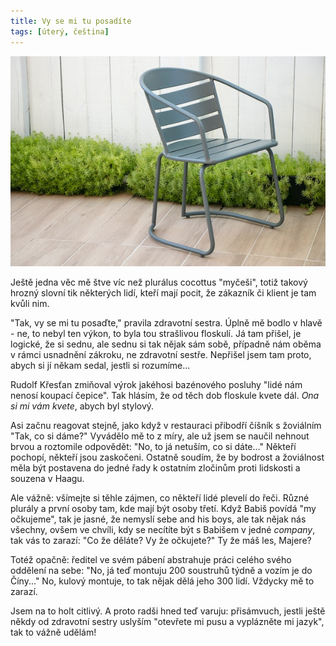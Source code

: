 ```yaml
---
title: Vy se mi tu posadíte
tags: [úterý, čeština]
---
```


![cover](/img/posadte.jpg)

Ještě jedna věc mě štve víc než plurálus cocottus "myčeši", totiž takový hrozný slovní tik některých lidí, kteří mají pocit, že zákazník či klient je tam kvůli nim.

"Tak, vy se mi tu posaďte," pravila zdravotní sestra. Úplně mě bodlo v hlavě - ne, to nebyl ten výkon, to byla tou strašlivou floskulí. Já tam přišel, je logické, že si sednu, ale sednu si tak nějak sám sobě, případně nám oběma v rámci usnadnění zákroku, ne zdravotní sestře. Nepřišel jsem tam proto, abych si jí někam sedal, jestli si rozumíme...

Rudolf Křesťan zmiňoval výrok jakéhosi bazénového posluhy "lidé nám nenosí koupací čepice". Tak hlásím, že od těch dob floskule kvete dál. _Ona si mi vám kvete_, abych byl stylový.

Asi začnu reagovat stejně, jako když v restauraci přibodří číšník s žoviálním "Tak, co si dáme?" Vyvádělo mě to z míry, ale už jsem se naučil nehnout brvou a roztomile odpovědět: "No, to já netuším, co si dáte..." Někteří pochopí, někteří jsou zaskočeni. Ostatně soudím, že by bodrost a žoviálnost měla být postavena do jedné řady k ostatním zločinům proti lidskosti a souzena v Haagu.

Ale vážně: všímejte si těhle zájmen, co někteří lidé plevelí do řeči. Různé plurály a první osoby tam, kde mají být osoby třetí. Když Babiš povídá "my očkujeme", tak je jasné, že nemyslí sebe and his boys, ale tak nějak nás všechny, ovšem ve chvíli, kdy se necítíte být s Babišem v jedné _company_, tak vás to zarazí: "Co že děláte? Vy že očkujete?" Ty že máš les, Majere?

Totéž opačně: ředitel ve svém pábení abstrahuje práci celého svého oddělení na sebe: "No, já teď montuju 200 soustruhů týdně a vozím je do Číny..." No, kulový montuje, to tak nějak dělá jeho 300 lidí. Vždycky mě to zarazí.

Jsem na to holt citlivý. A proto radši hned teď varuju: přisámvuch, jestli ještě někdy od zdravotní sestry uslyším "otevřete mi pusu a vyplázněte mi jazyk", tak to vážně udělám!